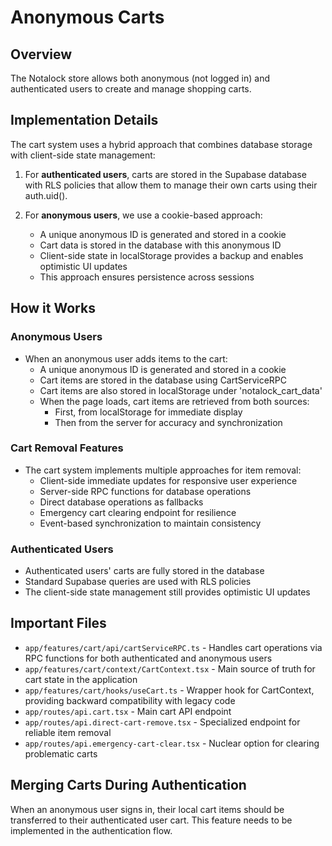 # Anonymous Carts

## Overview

The Notalock store allows both anonymous (not logged in) and authenticated users to create and manage shopping carts.

## Implementation Details

The cart system uses a hybrid approach that combines database storage with client-side state management:

1. For **authenticated users**, carts are stored in the Supabase database with RLS policies that allow them to manage their own carts using their auth.uid().

2. For **anonymous users**, we use a cookie-based approach:
   - A unique anonymous ID is generated and stored in a cookie
   - Cart data is stored in the database with this anonymous ID
   - Client-side state in localStorage provides a backup and enables optimistic UI updates
   - This approach ensures persistence across sessions

## How it Works

### Anonymous Users

- When an anonymous user adds items to the cart:
  - A unique anonymous ID is generated and stored in a cookie
  - Cart items are stored in the database using CartServiceRPC
  - Cart items are also stored in localStorage under 'notalock_cart_data'
  - When the page loads, cart items are retrieved from both sources:
    - First, from localStorage for immediate display
    - Then from the server for accuracy and synchronization

### Cart Removal Features

- The cart system implements multiple approaches for item removal:
  - Client-side immediate updates for responsive user experience
  - Server-side RPC functions for database operations
  - Direct database operations as fallbacks
  - Emergency cart clearing endpoint for resilience
  - Event-based synchronization to maintain consistency

### Authenticated Users

- Authenticated users' carts are fully stored in the database
- Standard Supabase queries are used with RLS policies
- The client-side state management still provides optimistic UI updates

## Important Files

- `app/features/cart/api/cartServiceRPC.ts` - Handles cart operations via RPC functions for both authenticated and anonymous users
- `app/features/cart/context/CartContext.tsx` - Main source of truth for cart state in the application
- `app/features/cart/hooks/useCart.ts` - Wrapper hook for CartContext, providing backward compatibility with legacy code
- `app/routes/api.cart.tsx` - Main cart API endpoint
- `app/routes/api.direct-cart-remove.tsx` - Specialized endpoint for reliable item removal
- `app/routes/api.emergency-cart-clear.tsx` - Nuclear option for clearing problematic carts

## Merging Carts During Authentication

When an anonymous user signs in, their local cart items should be transferred to their authenticated user cart. This feature needs to be implemented in the authentication flow.
